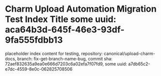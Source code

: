 # Charm Upload Automation Migration Test Index Title some uuid: aca64b3d-645f-46e3-93df-9fa555fdbb13
 placeholder index content for testing,  repository: canonical/upload-charm-docs,  branch: fix-get-branch-name-bug,  commit sha: 72aef832635a9ea0e666d7203c6a02efa7f07fd9,  some uuid: a7db65c2-e7dc-4559-8e0c-062825708506
